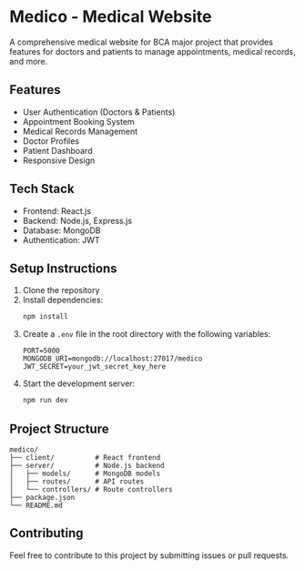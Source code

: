 # Medico - Medical Website

A comprehensive medical website for BCA major project that provides features for doctors and patients to manage appointments, medical records, and more.

## Features

- User Authentication (Doctors & Patients)
- Appointment Booking System
- Medical Records Management
- Doctor Profiles
- Patient Dashboard
- Responsive Design

## Tech Stack

- Frontend: React.js
- Backend: Node.js, Express.js
- Database: MongoDB
- Authentication: JWT

## Setup Instructions

1. Clone the repository
2. Install dependencies:
   ```bash
   npm install
   ```
3. Create a `.env` file in the root directory with the following variables:
   ```
   PORT=5000
   MONGODB_URI=mongodb://localhost:27017/medico
   JWT_SECRET=your_jwt_secret_key_here
   ```
4. Start the development server:
   ```bash
   npm run dev
   ```

## Project Structure

```
medico/
├── client/          # React frontend
├── server/          # Node.js backend
│   ├── models/      # MongoDB models
│   ├── routes/      # API routes
│   └── controllers/ # Route controllers
├── package.json
└── README.md
```

## Contributing

Feel free to contribute to this project by submitting issues or pull requests. 